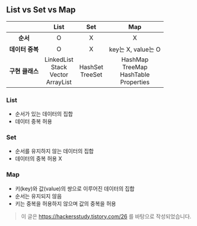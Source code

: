 ## List vs Set vs Map
|  | List | Set | Map | 
| :------------: | :------------: | :------------: | :------------: | 
| **순서** | O | X | X |
| **데이터 중복** | O | X | key는 X, value는 O |
| **구현 클래스** | LinkedList <br> Stack <br> Vector <br> ArrayList | HashSet <br> TreeSet | HashMap <br> TreeMap <br> HashTable <br> Properties |

### List
* 순서가 있는 데이터의 집합
* 데이터 중복 허용

### Set
* 순서를 유지하지 않는 데이터의 집합
* 데이터의 중복 허용 X

### Map
* 키(key)와 값(value)의 쌍으로 이루어진 데이터의 집합
* 순서는 유지되지 않음
* 키는 중복을 허용하지 않으며 값의 중복을 허용

> 이 글은 https://hackersstudy.tistory.com/26 를 바탕으로 작성되었습니다.

